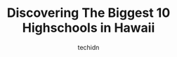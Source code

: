 ---
layout: ampstory
image: https://i0.wp.com/paketmu.com/wp-content/uploads/2023/06/kalani-high-school-0-in-hawaii-1686371444.jpeg?resize=640,853
author: techidn
featured: false
description: Explore the diverse Highschool scene in Hawaii, home to an incredible selection of 10 establishments catering to every taste. Whether youre in search of iconic favorites or undiscovered tre
title: Discovering The Biggest 10 Highschools in Hawaii
cover:
   title: Discovering The Biggest 10 Highschools in Hawaii
   subtitle: RICKPATE
   background: https://paketmu.com/wp-content/uploads/2023/06/kalani-high-school-0-in-hawaii-1686371444.jpeg

pages: 
 - layout: thirds
   top: <h1>#1 President William McKinley High School</h1>
   bottom: "<p>It was a great experience in my life being a graduate of this high school!  I cherish the experiences, friends, lessons, etc.  I just wished I participated in more social</p>"
   background: https://paketmu.com/wp-content/uploads/2023/06/kalani-high-school-1-in-hawaii-1686371445.jpeg
   backgroundblur: true
 - layout: thirds
   top: <h1>#2 Leilehua High School</h1>
   bottom: "<p>I graduated in 2013 and Leilehua opened many doors for me that would have otherwise been closed. They had the most amazing art, photography, English, journalism, and psyc</p>"
   background: https://paketmu.com/wp-content/uploads/2023/06/kalani-high-school-2-in-hawaii-1686371445.jpeg
   cta:
      link: https://paketmu.com/discovering-the-biggest-10-highschools-in-hawaii/
      text: Discovering The Biggest 10 Highschools in Hawaii
 - layout: thirds
   top: <h1>#3 James Campbell High School</h1>
   bottom: "<p>kevin milam grad in 83 first i would like to say i. must applogise that i couldn.t make. it  to any of the reunions the only problem that i had over there was that filipi</p>"
   background: https://paketmu.com/wp-content/uploads/2023/06/kalani-high-school-3-in-hawaii-1686371446.png
   cta:
      link: https://paketmu.com/discovering-the-biggest-10-highschools-in-hawaii/
      text: Discovering The Biggest 10 Highschools in Hawaii
 - layout: thirds
   top: <h1>#4 Moanalua High School</h1>
   bottom: "<p>2825 Ala Ilima St, Honolulu, HI 96818, United States</p>"
   background: https://images.unsplash.com/photo-1531169509526-f8f1fdaa4a67?ixlib=rb-4.0.3&ixid=MnwxMjA3fDB8MHxwaG90by1wYWdlfHx8fGVufDB8fHx8&auto=format&fit=crop&w=640&h=853&q=80
   cta:
      link: https://paketmu.com/discovering-the-biggest-10-highschools-in-hawaii/
      text: Discovering The Biggest 10 Highschools in Hawaii
 - layout: thirds
   top: <h1>#5 President Theodore Roosevelt High School</h1>
   bottom: "<p>1120 Nehoa St, Honolulu, HI 96822, United States</p>"
   background: https://images.unsplash.com/photo-1597773150796-e5c14ebecbf5?ixlib=rb-4.0.3&ixid=MnwxMjA3fDB8MHxwaG90by1wYWdlfHx8fGVufDB8fHx8&auto=format&fit=crop&w=640&h=853&q=80
   cta:
      link: https://paketmu.com/discovering-the-biggest-10-highschools-in-hawaii/
      text: Discovering The Biggest 10 Highschools in Hawaii
 - layout: thirds
   top: <h1>#6 Radford High School</h1>
   bottom: "<p>Radford High School, 4361 Salt Lake Blvd, Honolulu, HI 96818, United States</p>"
   background: https://images.unsplash.com/photo-1574169208507-84376144848b?ixlib=rb-4.0.3&ixid=MnwxMjA3fDB8MHxwaG90by1wYWdlfHx8fGVufDB8fHx8&auto=format&fit=crop&w=640&h=853&q=80
   cta:
      link: https://paketmu.com/discovering-the-biggest-10-highschools-in-hawaii/
      text: Discovering The Biggest 10 Highschools in Hawaii
 - layout: thirds
   top: <h1>#7 Kapolei High School</h1>
   bottom: "<p>91-5007 Kapolei Pkwy, Kapolei, HI 96707, United States</p>"
   background: https://images.unsplash.com/photo-1549241520-425e3dfc01cb?ixlib=rb-4.0.3&ixid=MnwxMjA3fDB8MHxwaG90by1wYWdlfHx8fGVufDB8fHx8&auto=format&fit=crop&w=640&h=853&q=80
   cta:
      link: https://paketmu.com/discovering-the-biggest-10-highschools-in-hawaii/
      text: Discovering The Biggest 10 Highschools in Hawaii
 - layout: thirds
   middle: Continue reading...
   background: https://images.unsplash.com/photo-1615749413727-825b59a857b5?ixlib=rb-4.0.3&ixid=MnwxMjA3fDB8MHxwaG90by1wYWdlfHx8fGVufDB8fHx8&auto=format&fit=crop&w=640&h=853&q=80
   cta:
      link: https://paketmu.com/discovering-the-biggest-10-highschools-in-hawaii/
      text: Discovering The Biggest 10 Highschools in Hawaii
      
---